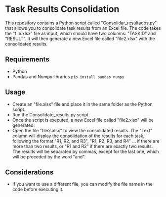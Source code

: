 # Task Results Consolidation

This repository contains a Python script called "Consolidar_resultados.py" that allows you to consolidate task results from an Excel file. The code takes the "file.xlsx" file as input, which should have two columns: "TASKID" and "RESULT". It will then generate a new Excel file called "file2.xlsx" with the consolidated results.

## Requirements
- Python
- Pandas and Numpy libraries `pip install pandas numpy`

## Usage
- Create an "file.xlsx" file and place it in the same folder as the Python script.
- Run the Consolidate_results.py script.
- Once the script is executed, a new Excel file called "file2.xlsx" will be generated.
- Open the file "file2.xlsx" to view the consolidated results. The "Text" column will display the consolidation of the results for each task, following the format "R1, R2, and R3", "R1, R2, R3, and R4" ... if there are more than two results, or "R1 and R2" if there are exactly two results. The results will be separated by commas, except for the last one, which will be preceded by the word "and".

## Considerations
- If you want to use a different file, you can modify the file name in the code before executing it.
